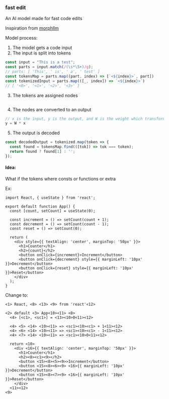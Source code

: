 ### fast edit
An AI model made for fast code edits

Inspiration from [morphllm](https://morphllm.com/)

Model process:
1. The model gets a code input
2. The input is split into tokens
```typescript
const input = "This is a test";
const parts = input.match(/(\s*\S+)/g);
// parts: [ 'This', ' is', ' a', ' test' ]
const tokensMap = parts.map((part, index) => [`<${index}>`, part])
const tokenizedInput = parts.map(([_, index]) => `<${index}>`)
// [ '<0>', '<1>', '<2>', '<3>' ]
```
3. The tokens are assigned nodes
```typescript

```
4. The nodes are converted to an output
```typescript
// x is the input, y is the output, and W is the weight which transforms the input to the output
y = W * x
```
5. The output is decoded
```typescript
const decodedOutput = tokenized.map(token => {
  const found = tokensMap.find(([tok]) => tok === token);
  return found ? found[1] : '';
});
```

#### Idea:
What if the tokens where consts or functions or extra

Ex:
```
import React, { useState } from 'react';

export default function App() {
  const [count, setCount] = useState(0);

  const increment = () => setCount(count + 1);
  const decrement = () => setCount(count - 1);
  const reset = () => setCount(0);

  return (
    <div style={{ textAlign: 'center', marginTop: '50px' }}>
      <h1>Counter</h1>
      <h2>{count}</h2>
      <button onClick={increment}>Increment</button>
      <button onClick={decrement} style={{ marginLeft: '10px' }}>Decrement</button>
      <button onClick={reset} style={{ marginLeft: '10px' }}>Reset</button>
    </div>
  );
}
```
Change to:
```
<1> React, <8> <13> <9> from 'react'<12>

<2> default <3> App<10><11> <8>
  <4> [<c1>, <sc1>] = <13><10>0<11><12>

  <4> <5> <14> <10><11> => <sc1><10><c1> + 1<11><12>
  <4> <6> <14> <10><11> => <sc1><10><c1> - 1<11><12>
  <4> <7> <14> <10><11> => <sc1><10>0<11><12>

  return <10>
    <div <16>{{ textAlign: 'center', marginTop: '50px' }}>
      <h1>Counter</h1>
      <h2><8><c1><9></h2>
      <button <15><8><5><9>>Increment</button>
      <button <15><8><6><9> <16>{{ marginLeft: '10px' }}>Decrement</button>
      <button <15><8><7><9> <16>{{ marginLeft: '10px' }}>Reset</button>
    </div>
  <11><12>
<9>
```